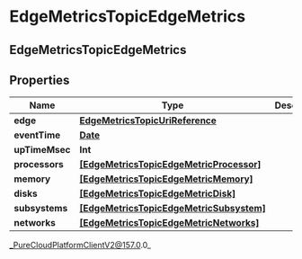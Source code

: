 # EdgeMetricsTopicEdgeMetrics

## EdgeMetricsTopicEdgeMetrics

## Properties

|Name | Type | Description | Notes|
|------------ | ------------- | ------------- | -------------|
| **edge** | [**EdgeMetricsTopicUriReference**](EdgeMetricsTopicUriReference) |  | [optional] |
| **eventTime** | [**Date**](Date) |  | [optional] |
| **upTimeMsec** | **Int** |  | [optional] |
| **processors** | [**[EdgeMetricsTopicEdgeMetricProcessor]**](EdgeMetricsTopicEdgeMetricProcessor) |  | [optional] |
| **memory** | [**[EdgeMetricsTopicEdgeMetricMemory]**](EdgeMetricsTopicEdgeMetricMemory) |  | [optional] |
| **disks** | [**[EdgeMetricsTopicEdgeMetricDisk]**](EdgeMetricsTopicEdgeMetricDisk) |  | [optional] |
| **subsystems** | [**[EdgeMetricsTopicEdgeMetricSubsystem]**](EdgeMetricsTopicEdgeMetricSubsystem) |  | [optional] |
| **networks** | [**[EdgeMetricsTopicEdgeMetricNetworks]**](EdgeMetricsTopicEdgeMetricNetworks) |  | [optional] |



_PureCloudPlatformClientV2@157.0.0_
